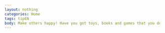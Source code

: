 ```yaml
---
layout: nothing
categories: Home
tags: tipEN
body: Make others happy! Have you got toys, books and games that you do not use any more? Do not throw them away, they can make other people happy and you will protect the environment.
---
```

